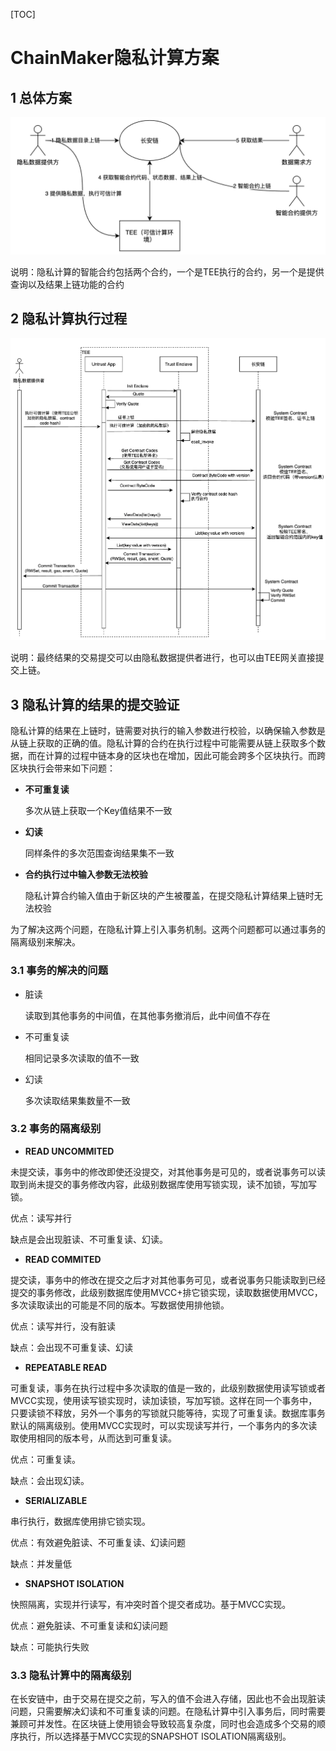 [TOC]

# ChainMaker隐私计算方案

## 1 总体方案

![image-20210329144644574](images/ChainMaker可信计算.png)

说明：隐私计算的智能合约包括两个合约，一个是TEE执行的合约，另一个是提供查询以及结果上链功能的合约

## 2 隐私计算执行过程

![image-20210329211622455](images/tee-chain-sequence-after.png)

说明：最终结果的交易提交可以由隐私数据提供者进行，也可以由TEE网关直接提交上链。



## 3 隐私计算的结果的提交验证

隐私计算的结果在上链时，链需要对执行的输入参数进行校验，以确保输入参数是从链上获取的正确的值。隐私计算的合约在执行过程中可能需要从链上获取多个数据，而在计算的过程中链本身的区块也在增加，因此可能会跨多个区块执行。而跨区块执行会带来如下问题：

- **不可重复读**

  多次从链上获取一个Key值结果不一致

- **幻读**

  同样条件的多次范围查询结果集不一致
- **合约执行过中输入参数无法校验**

  隐私计算合约输入值由于新区块的产生被覆盖，在提交隐私计算结果上链时无法校验

为了解决这两个问题，在隐私计算上引入事务机制。这两个问题都可以通过事务的隔离级别来解决。

### 3.1 事务的解决的问题

- 脏读

  读取到其他事务的中间值，在其他事务撤消后，此中间值不存在

- 不可重复读

  相同记录多次读取的值不一致
- 幻读

  多次读取结果集数量不一致

### 3.2 事务的隔离级别

- **READ UNCOMMITED** 

未提交读，事务中的修改即使还没提交，对其他事务是可见的，或者说事务可以读取到尚未提交的事务修改内容，此级别数据库使用写锁实现，读不加锁，写加写锁。

优点：读写并行

缺点是会出现脏读、不可重复读、幻读。

- **READ COMMITED** 

提交读，事务中的修改在提交之后才对其他事务可见，或者说事务只能读取到已经提交的事务修改，此级别数据库使用MVCC+排它锁实现，读取数据使用MVCC，多次读取读出的可能是不同的版本。写数据使用排他锁。

优点：读写并行，没有脏读

缺点：会出现不可重复读、幻读

- **REPEATABLE READ**

可重复读，事务在执行过程中多次读取的值是一致的，此级别数据使用读写锁或者MVCC实现，使用读写锁实现时，读加读锁，写加写锁。这样在同一个事务中，只要读锁不释放，另外一个事务的写锁就只能等待，实现了可重复读。数据库事务默认的隔离级别。使用MVCC实现时，可以实现读写并行，一个事务内的多次读取使用相同的版本号，从而达到可重复读。

优点：可重复读。

缺点：会出现幻读。

- **SERIALIZABLE**

串行执行，数据库使用排它锁实现。

优点：有效避免脏读、不可重复读、幻读问题

缺点：并发量低

- **SNAPSHOT ISOLATION**

快照隔离，实现并行读写，有冲突时首个提交者成功。基于MVCC实现。

优点：避免脏读、不可重复读和幻读问题

缺点：可能执行失败

### 3.3 隐私计算中的隔离级别

在长安链中，由于交易在提交之前，写入的值不会进入存储，因此也不会出现脏读问题，只需要解决幻读和不可重复读的问题。在隐私计算中引入事务后，同时需要兼顾可并发性。在区块链上使用锁会导致较高复杂度，同时也会造成多个交易的顺序执行，所以选择基于MVCC实现的SNAPSHOT ISOLATION隔离级别。